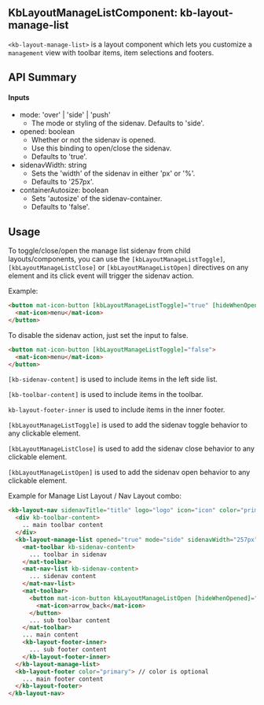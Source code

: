 ## KbLayoutManageListComponent: kb-layout-manage-list

`<kb-layout-manage-list>` is a layout component which lets you customize a `management` view with toolbar items, item selections and footers.


## API Summary

#### Inputs

+ mode: 'over' | 'side' | 'push'
  + The mode or styling of the sidenav. Defaults to 'side'.
+ opened: boolean 
  + Whether or not the sidenav is opened. 
  + Use this binding to open/close the sidenav. 
  + Defaults to 'true'.
+ sidenavWidth: string 
  + Sets the 'width' of the sidenav in either 'px' or '%'. 
  + Defaults to '257px'.
+ containerAutosize: boolean
  + Sets 'autosize' of the sidenav-container.
  + Defaults to 'false'.

## Usage

To toggle/close/open the manage list sidenav from child layouts/components, you can use the `[kbLayoutManageListToggle]`, `[kbLayoutManageListClose]` or `[kbLayoutManageListOpen]` directives on any element and its click event will trigger the sidenav action.

Example:

```html
<button mat-icon-button [kbLayoutManageListToggle]="true" [hideWhenOpened]="true"> // or kbLayoutManageListOpen / kbLayoutManageListClose
  <mat-icon>menu</mat-icon>
</button>
```

To disable the sidenav action, just set the input to false.

```html
<button mat-icon-button [kbLayoutManageListToggle]="false">
  <mat-icon>menu</mat-icon>
</button>
```

`[kb-sidenav-content]` is used to include items in the left side list.

`[kb-toolbar-content]` is used to include items in the toolbar.

`kb-layout-footer-inner` is used to include items in the inner footer.

`[kbLayoutManageListToggle]` is used to add the sidenav toggle behavior to any clickable element.

`[kbLayoutManageListClose]` is used to add the sidenav close behavior to any clickable element.

`[kbLayoutManageListOpen]` is used to add the sidenav open behavior to any clickable element.

Example for Manage List Layout / Nav Layout combo:

```html
<kb-layout-nav sidenavTitle="title" logo="logo" icon="icon" color="primary">
  <div kb-toolbar-content>
    .. main toolbar content
  </div>
  <kb-layout-manage-list opened="true" mode="side" sidenavWidth="257px">
    <mat-toolbar kb-sidenav-content>
      ... toolbar in sidenav
    </mat-toolbar>
    <mat-nav-list kb-sidenav-content>
      ... sidenav content
    </mat-nav-list>
    <mat-toolbar>
      <button mat-icon-button kbLayoutManageListOpen [hideWhenOpened]="true">
        <mat-icon>arrow_back</mat-icon>
      </button>
      ... sub toolbar content
    </mat-toolbar>
    ... main content
    <kb-layout-footer-inner>
      ... sub footer content
    </kb-layout-footer-inner>
  </kb-layout-manage-list>
  <kb-layout-footer color="primary"> // color is optional
    ... main footer content
  </kb-layout-footer>
</kb-layout-nav>
```

